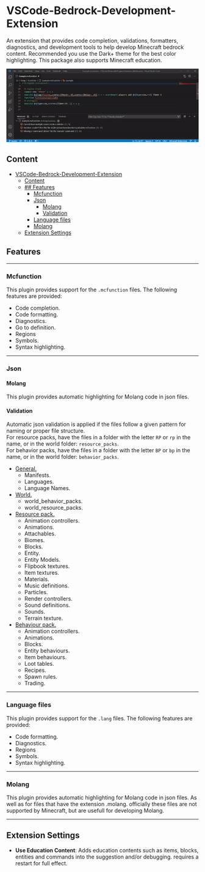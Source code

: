 # VSCode-Bedrock-Development-Extension
An extension that provides code completion, validations, formatters, diagnostics, and development tools to help develop Minecraft bedrock content.
Recommended you use the Dark+ theme for the best color highlighting. This package also supports Minecraft education.

![overview](documentation/resources/overview.gif)

## Content
- [VSCode-Bedrock-Development-Extension](#vscode-bedrock-development-extension)
  - [Content](#content)
  - [## Features](#h2-idfeatures-63featuresh2)
    - [Mcfunction](#mcfunction)
    - [Json](#json)
      - [Molang](#molang)
      - [Validation](#validation)
    - [Language files](#language-files)
    - [Molang](#molang-1)
  - [Extension Settings](#extension-settings)

## Features
---

### Mcfunction
This plugin provides support for the `.mcfunction` files. The following features are provided:
- Code completion.
- Code formatting.
- Diagnostics.
- Go to definition.
- Regions
- Symbols.
- Syntax highlighting.

---
### Json

#### Molang
This plugin provides automatic highlighting for Molang code in json files.

#### Validation
Automatic json validation is applied if the files follow a given pattern for naming or proper file structure.  
For resource packs, have the files in a folder with the letter `RP` or `rp` in the name, or in the world folder: `resource_packs`.  
For behavior packs, have the files in a folder with the letter `BP` or `bp` in the name, or in the world folder: `behavior_packs`.  

- [General.](./documentation/Json%20Validation.md#general)
  - Manifests.
  - Languages.
  - Language Names.
- [World.](./documentation/Json%20Validation.md#world)
  - world_behavior_packs.
  - world_resource_packs.
- [Resource pack.](./documentation/Json%20Validation.md#resource-packs)
  - Animation controllers.
  - Animations.
  - Attachables.
  - Biomes.
  - Blocks.
  - Entity.
  - Entity Models.
  - Flipbook textures.
  - Item textures.
  - Materials.
  - Music definitions.
  - Particles.
  - Render controllers.
  - Sound definitions.
  - Sounds.
  - Terrain texture.
- [Behaviour pack.](./documentation/Json%20Validation.md#behaviour-packs)
  - Animation controllers.
  - Animations.
  - Blocks.
  - Entity behaviours.
  - Item behaviours.
  - Loot tables.
  - Recipes.
  - Spawn rules.
  - Trading.

---
### Language files
This plugin provides support for the `.lang` files. The following features are provided:
- Code formatting.
- Diagnostics.
- Regions
- Symbols.
- Syntax highlighting.

---
### Molang
This plugin provides automatic highlighting for Molang code in json files. As well as for files that have the extension .molang. officially these files are not supported by Minecraft, but are usefull for developing Molang.

---
## Extension Settings

- **Use Education Content**: Adds education contents such as items, blocks, entities and commands into the suggestion and/or debugging. requires a
  restart for full effect.
